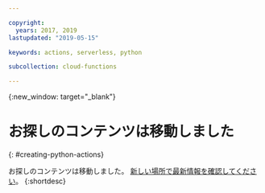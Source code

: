 ```yaml
---

copyright:
  years: 2017, 2019
lastupdated: "2019-05-15"

keywords: actions, serverless, python

subcollection: cloud-functions

---
```


{:new_window: target="_blank"}
# お探しのコンテンツは移動しました
{: #creating-python-actions}

お探しのコンテンツは移動しました。 [新しい場所で最新情報を確認してください](/docs/openwhisk?topic=cloud-functions-prep#prep_python)。
{:shortdesc}
